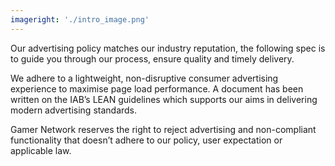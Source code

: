 ```yaml
---
imageright: './intro_image.png'
---
```


Our advertising policy matches our industry reputation, the following spec is to guide you through our process, ensure quality and timely delivery.

We adhere to a lightweight, non-disruptive consumer advertising experience to maximise page load performance. A document has been written on the IAB’s LEAN guidelines which supports our aims in delivering modern advertising standards.

Gamer Network reserves the right to reject advertising and non-compliant functionality that doesn’t adhere to our policy, user expectation or applicable law.
